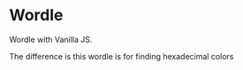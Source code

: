 # Wordle

Wordle with Vanilla JS. 

The difference is this wordle is for finding hexadecimal colors
